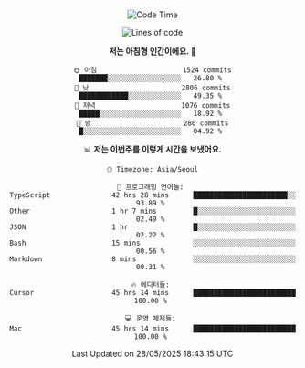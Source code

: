<div align="center">

<br />

 <!--START_SECTION:waka-->
![Code Time](http://img.shields.io/badge/Code%20Time-4%2C688%20hrs%2041%20mins-blue)

![Lines of code](https://img.shields.io/badge/%EC%A0%80%EB%8A%94%20%EC%97%AC%ED%83%9C%EA%B9%8C%EC%A7%80%20-3.4%20million%20%EC%A4%84%EC%9D%98%20%EC%BD%94%EB%93%9C%EB%A5%BC%20%EC%9E%91%EC%84%B1%ED%96%88%EC%96%B4%EC%9A%94.-blue)

**저는 아침형 인간이에요. 🐤** 

```text
🌞 아침                     1524 commits        ███████░░░░░░░░░░░░░░░░░░   26.80 % 
🌆 낮　                     2806 commits        ████████████░░░░░░░░░░░░░   49.35 % 
🌃 저녁                     1076 commits        █████░░░░░░░░░░░░░░░░░░░░   18.92 % 
🌙 밤　                     280 commits         █░░░░░░░░░░░░░░░░░░░░░░░░   04.92 % 
```


📊 **저는 이번주를 이렇게 시간을 보냈어요.** 

```text
🕑︎ Timezone: Asia/Seoul

💬 프로그래밍 언어들: 
TypeScript               42 hrs 28 mins      ███████████████████████░░   93.89 % 
Other                    1 hr 7 mins         █░░░░░░░░░░░░░░░░░░░░░░░░   02.49 % 
JSON                     1 hr                █░░░░░░░░░░░░░░░░░░░░░░░░   02.22 % 
Bash                     15 mins             ░░░░░░░░░░░░░░░░░░░░░░░░░   00.56 % 
Markdown                 8 mins              ░░░░░░░░░░░░░░░░░░░░░░░░░   00.31 % 

🔥 에디터들: 
Cursor                   45 hrs 14 mins      █████████████████████████   100.00 % 

💻 운영 체제들: 
Mac                      45 hrs 14 mins      █████████████████████████   100.00 % 
```


 Last Updated on 28/05/2025 18:43:15 UTC
<!--END_SECTION:waka-->

</div>
